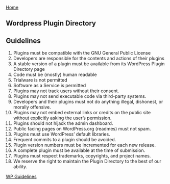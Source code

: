 
[Home](../../)

## Wordpress Plugin Directory

## Guidelines

1. Plugins must be compatible with the GNU General Public License
2. Developers are responsible for the contents and actions of their plugins
3. A stable version of a plugin must be available from its WordPress Plugin Directory page
4. Code must be (mostly) human readable
5. Trialware is not permitted
6. Software as a Service is permitted
7. Plugins may not track users without their consent.
8. Plugins may not send executable code via third-party systems.
9. Developers and their plugins must not do anything illegal, dishonest, or morally offensive.
10. Plugins may not embed external links or credits on the public site without explicitly asking the user’s permission.
11. Plugins should not hijack the admin dashboard.
12. Public facing pages on WordPress.org (readmes) must not spam.
13. Plugins must use WordPress’ default libraries.
14. Frequent commits to a plugin should be avoided.
15. Plugin version numbers must be incremented for each new release.
16. A complete plugin must be available at the time of submission.
17. Plugins must respect trademarks, copyrights, and project names.
18. We reserve the right to maintain the Plugin Directory to the best of our ability. 

[WP Guidelines](https://developer.wordpress.org/plugins/wordpress-org/detailed-plugin-guidelines/)
